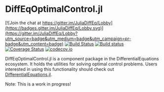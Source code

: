 # DiffEqOptimalControl.jl

[![Join the chat at https://gitter.im/JuliaDiffEq/Lobby](https://badges.gitter.im/JuliaDiffEq/Lobby.svg)](https://gitter.im/JuliaDiffEq/Lobby?utm_source=badge&utm_medium=badge&utm_campaign=pr-badge&utm_content=badge)
[![Build Status](https://travis-ci.org/JuliaDiffEq/DiffEqOptimalControl.jl.svg?branch=master)](https://travis-ci.org/JuliaDiffEq/DiffEqOptimalControl.jl)
[![Build status](https://ci.appveyor.com/api/projects/status/qpmc78d48iv8vns2?svg=true)](https://ci.appveyor.com/project/ChrisRackauckas/diffeqoptimalcontrol-jl)
[![Coverage Status](https://coveralls.io/repos/JuliaDiffEq/DiffEqOptimalControl.jl/badge.svg?branch=master&service=github)](https://coveralls.io/github/JuliaDiffEq/DiffEqOptimalControl.jl?branch=master)
[![codecov.io](http://codecov.io/github/JuliaDiffEq/DiffEqOptimalControl.jl/coverage.svg?branch=master)](http://codecov.io/github/JuliaDiffEq/DiffEqOptimalControl.jl?branch=master)

DiffEqOptimalControl.jl is a component package in the DifferentialEquations ecosystem. It holds the
utilities for solving optimal control problems. Users interested in using this
functionality should check out [DifferentialEquations.jl](https://github.com/JuliaDiffEq/DifferentialEquations.jl).

Note: This is a work in progress!
